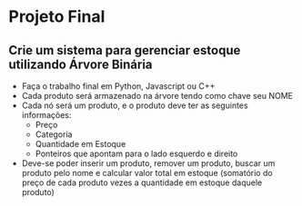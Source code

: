 # Projeto Final

## Crie um sistema para gerenciar estoque utilizando Árvore Binária

- Faça o trabalho final em Python, Javascript ou C++
- Cada produto será armazenado na árvore tendo como chave seu NOME
- Cada nó será um produto, e o produto deve ter as seguintes informações:
  - Preço
  - Categoria
  - Quantidade em Estoque
  - Ponteiros que apontam para o lado esquerdo e direito
- Deve-se poder inserir um produto, remover um produto, buscar um produto pelo nome e calcular valor total em estoque (somatório do preço de cada produto vezes a quantidade em estoque daquele produto)

